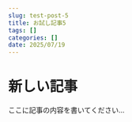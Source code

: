 ```yaml
---
slug: test-post-5
title: お試し記事5
tags: []
categories: []
date: 2025/07/19
---
```

# 新しい記事

ここに記事の内容を書いてください...
